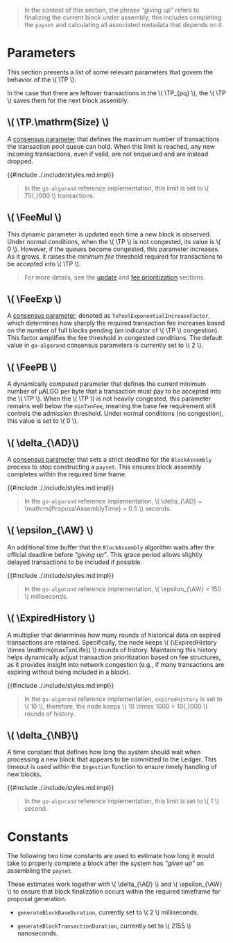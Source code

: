 $$
\newcommand \TP {\mathrm{TxPool}}
\newcommand \AD {\mathrm{assemblyDeadline}}
\newcommand \AW {\mathrm{assemblyWait}}
\newcommand \NB {\mathrm{newBlock}}
\newcommand \FeeMul {\mathrm{feeThresholdMultiplier}}
\newcommand \FeeExp {\mathrm{expFeeFactor}}
\newcommand \FeePB {\mathrm{feePerByte}}
\newcommand \ExpiredHistory {\mathrm{expiredHistory}}
$$

> In the context of this section, the phrase _“giving up”_ refers to finalizing
> the current block under assembly; this includes completing the `payset` and calculating
> all associated metadata that depends on it.

# Parameters

This section presents a list of some relevant parameters that govern the behavior
of the \\( \TP \\).

In the case that there are leftover transactions in the \\( \TP_{pq} \\), the \\( \TP \\)
saves them for the next block assembly.

## \\( \TP.\mathrm{Size} \\)

A [consensus parameter](./infrastructure.md#node-configuration-values) that defines
the maximum number of transactions the transaction pool queue can hold. When this
limit is reached, any new incoming transactions, even if valid, are not enqueued
and are instead dropped.

{{#include ./.include/styles.md:impl}}
> In the `go-algorand` reference implementation, this limit is set to \\( 75{,}000 \\)
> transactions.

## \\( \FeeMul \\)

This dynamic parameter is updated each time a new block is observed. Under normal
conditions, when the \\( \TP \\) is not congested, its value is \\( 0 \\). However,
if the queues become congested, this parameter increases. As it grows, it raises
the _minimum fee_ threshold required for transactions to be accepted into \\( \TP \\).

> For more details, see the [update](ledger-nn-txpool-update.md) and
> [fee prioritization](ledger-nn-txpool-prioritization.md) sections.

## \\( \FeeExp \\)

A [consensus parameter](./infrastructure.md#node-configuration-values), denoted as
`TxPoolExponentialIncreaseFactor`, which determines how sharply the required transaction
fee increases based on the number of full blocks pending (an indicator of \\( \TP \\)
congestion). This factor amplifies the fee threshold in congested conditions. The
default value in `go-algorand` consensus parameters is currently set to \\( 2 \\).

## \\( \FeePB \\)

A dynamically computed parameter that defines the current minimum number of μALGO
per byte that a transaction must pay to be accepted into the \\( \TP \\). When the
\\( \TP \\) is not heavily congested, this parameter remains well below the `minTxnFee`,
meaning the base fee requirement still controls the admission threshold. Under normal
conditions (no congestion), this value is set to \\( 0 \\).

## \\( \delta_{\AD}\\)

A [consensus parameter](./infrastructure.md#node-configuration-values) that sets
a strict deadline for the `BlockAssembly` process to stop constructing a `payset`.
This ensures block assembly completes within the required time frame.

{{#include ./.include/styles.md:impl}}
> In the `go-algorand` reference implementation, \\( \delta_{\AD} = \mathrm{ProposalAssemblyTime} = 0.5 \\)
seconds.

## \\( \epsilon_{\AW} \\)

An additional time buffer that the `BlockAssembly` algorithm waits after the official
deadline before _“giving up”_. This grace period allows slightly delayed transactions
to be included if possible.

{{#include ./.include/styles.md:impl}}
> In the `go-algorand` reference implementation, \\( \epsilon_{\AW} = 150 \\) milliseconds.

## \\( \ExpiredHistory \\)

A multiplier that determines how many rounds of historical data on expired transactions
are retained. Specifically, the node keeps \\( (\ExpiredHistory \times \mathrm{maxTxnLife}) \\)
rounds of history. Maintaining this history helps dynamically adjust transaction
prioritization based on fee structures, as it provides insight into network congestion
(e.g., if many transactions are expiring without being included in a block).

{{#include ./.include/styles.md:impl}}
> In the `go-algorand` reference implementation, `expiredHistory` is set to \\( 10 \\),
> therefore, the node keeps \\( 10 \times 1000 = 10{,}000 \\) rounds of history.

## \\( \delta_{\NB}\\)

A time constant that defines how long the system should wait when processing a new
block that appears to be committed to the Ledger. This timeout is used within the
`Ingestion` function to ensure timely handling of new blocks.

{{#include ./.include/styles.md:impl}}
> In the `go-algorand` reference implementation, this limit is set to \\( 1 \\)
> second.

# Constants

The following two time constants are used to estimate how long it would take to
properly complete a block after the system has _“given up”_ on assembling the `payset`.

These estimates work together with \\( \delta_{\AD} \\) and \\( \epsilon_{\AW} \\)
to ensure that block finalization occurs within the required timeframe for proposal
generation.

- `generateBlockBaseDuration`, currently set to \\( 2 \\) milliseconds.

- `generateBlockTransactionDuration`, currently set to \\( 2155 \\) nanoseconds.